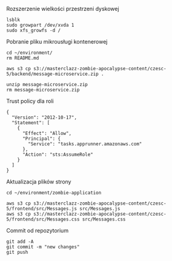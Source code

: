 Rozszerzenie wielkości przestrzeni dyskowej
```
lsblk
sudo growpart /dev/xvda 1
sudo xfs_growfs -d /
```

Pobranie pliku mikrousługi kontenerowej
```
cd ~/environment/
rm README.md

aws s3 cp s3://masterclazz-zombie-apocalypse-content/czesc-5/backend/message-microservice.zip .

unzip message-microservice.zip
rm message-microservice.zip

```

Trust policy dla roli
```
{
  "Version": "2012-10-17",
  "Statement": [
    {
      "Effect": "Allow",
      "Principal": {
        "Service": "tasks.apprunner.amazonaws.com"
      },
      "Action": "sts:AssumeRole"
    }
  ]
}
```

Aktualizacja plików strony
```
cd ~/environment/zombie-application

aws s3 cp s3://masterclazz-zombie-apocalypse-content/czesc-5/frontend/src/Messages.js src/Messages.js
aws s3 cp s3://masterclazz-zombie-apocalypse-content/czesc-5/frontend/src/Messages.css src/Messages.css
```

Commit od repozytorium
```
git add -A
git commit -m "new changes"
git push
```
